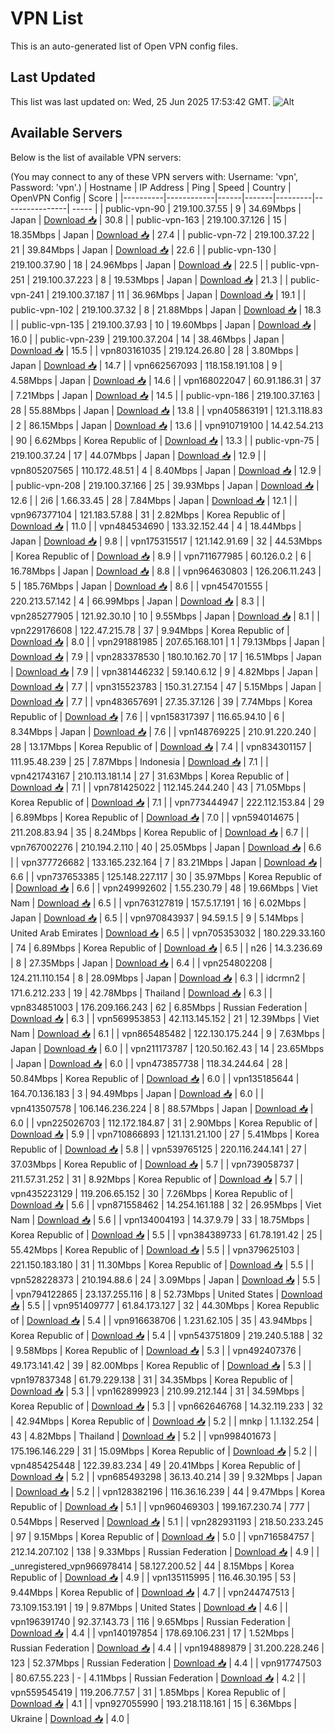 # VPN List

This is an auto-generated list of Open VPN config files.

## Last Updated

This list was last updated on: Wed, 25 Jun 2025 17:53:42 GMT.
![Alt](https://repobeats.axiom.co/api/embed/186b98318ef1479477931607c1ad7d823f12451f.svg "Repobeats analytics image")

## Available Servers

Below is the list of available VPN servers:

(You may connect to any of these VPN servers with: Username: 'vpn', Password: 'vpn'.)
| Hostname | IP Address | Ping | Speed | Country | OpenVPN Config | Score |
|----------|------------|------|-------|---------|----------------| ----- |
| public-vpn-90 | 219.100.37.55 | 9 | 34.69Mbps | Japan | [Download 📥](./configs/server_0_JP.ovpn) | 30.8 |
| public-vpn-163 | 219.100.37.126 | 15 | 18.35Mbps | Japan | [Download 📥](./configs/server_1_JP.ovpn) | 27.4 |
| public-vpn-72 | 219.100.37.22 | 21 | 39.84Mbps | Japan | [Download 📥](./configs/server_2_JP.ovpn) | 22.6 |
| public-vpn-130 | 219.100.37.90 | 18 | 24.96Mbps | Japan | [Download 📥](./configs/server_3_JP.ovpn) | 22.5 |
| public-vpn-251 | 219.100.37.223 | 8 | 19.53Mbps | Japan | [Download 📥](./configs/server_4_JP.ovpn) | 21.3 |
| public-vpn-241 | 219.100.37.187 | 11 | 36.96Mbps | Japan | [Download 📥](./configs/server_5_JP.ovpn) | 19.1 |
| public-vpn-102 | 219.100.37.32 | 8 | 21.88Mbps | Japan | [Download 📥](./configs/server_6_JP.ovpn) | 18.3 |
| public-vpn-135 | 219.100.37.93 | 10 | 19.60Mbps | Japan | [Download 📥](./configs/server_7_JP.ovpn) | 16.0 |
| public-vpn-239 | 219.100.37.204 | 14 | 38.46Mbps | Japan | [Download 📥](./configs/server_8_JP.ovpn) | 15.5 |
| vpn803161035 | 219.124.26.80 | 28 | 3.80Mbps | Japan | [Download 📥](./configs/server_9_JP.ovpn) | 14.7 |
| vpn662567093 | 118.158.191.108 | 9 | 4.58Mbps | Japan | [Download 📥](./configs/server_10_JP.ovpn) | 14.6 |
| vpn168022047 | 60.91.186.31 | 37 | 7.21Mbps | Japan | [Download 📥](./configs/server_11_JP.ovpn) | 14.5 |
| public-vpn-186 | 219.100.37.163 | 28 | 55.88Mbps | Japan | [Download 📥](./configs/server_12_JP.ovpn) | 13.8 |
| vpn405863191 | 121.3.118.83 | 2 | 86.15Mbps | Japan | [Download 📥](./configs/server_13_JP.ovpn) | 13.6 |
| vpn910719100 | 14.42.54.213 | 90 | 6.62Mbps | Korea Republic of | [Download 📥](./configs/server_14_KR.ovpn) | 13.3 |
| public-vpn-75 | 219.100.37.24 | 17 | 44.07Mbps | Japan | [Download 📥](./configs/server_15_JP.ovpn) | 12.9 |
| vpn805207565 | 110.172.48.51 | 4 | 8.40Mbps | Japan | [Download 📥](./configs/server_16_JP.ovpn) | 12.9 |
| public-vpn-208 | 219.100.37.166 | 25 | 39.93Mbps | Japan | [Download 📥](./configs/server_17_JP.ovpn) | 12.6 |
| 2i6 | 1.66.33.45 | 28 | 7.84Mbps | Japan | [Download 📥](./configs/server_18_JP.ovpn) | 12.1 |
| vpn967377104 | 121.183.57.88 | 31 | 2.82Mbps | Korea Republic of | [Download 📥](./configs/server_19_KR.ovpn) | 11.0 |
| vpn484534690 | 133.32.152.44 | 4 | 18.44Mbps | Japan | [Download 📥](./configs/server_20_JP.ovpn) | 9.8 |
| vpn175315517 | 121.142.91.69 | 32 | 44.53Mbps | Korea Republic of | [Download 📥](./configs/server_21_KR.ovpn) | 8.9 |
| vpn711677985 | 60.126.0.2 | 6 | 16.78Mbps | Japan | [Download 📥](./configs/server_22_JP.ovpn) | 8.8 |
| vpn964630803 | 126.206.11.243 | 5 | 185.76Mbps | Japan | [Download 📥](./configs/server_23_JP.ovpn) | 8.6 |
| vpn454701555 | 220.213.57.142 | 4 | 66.99Mbps | Japan | [Download 📥](./configs/server_24_JP.ovpn) | 8.3 |
| vpn285277905 | 121.92.30.10 | 10 | 9.55Mbps | Japan | [Download 📥](./configs/server_25_JP.ovpn) | 8.1 |
| vpn229176608 | 122.47.215.78 | 37 | 9.94Mbps | Korea Republic of | [Download 📥](./configs/server_26_KR.ovpn) | 8.0 |
| vpn291881985 | 207.65.168.101 | 1 | 79.13Mbps | Japan | [Download 📥](./configs/server_27_JP.ovpn) | 7.9 |
| vpn283378530 | 180.10.162.70 | 17 | 16.51Mbps | Japan | [Download 📥](./configs/server_28_JP.ovpn) | 7.9 |
| vpn381446232 | 59.140.6.12 | 9 | 4.82Mbps | Japan | [Download 📥](./configs/server_29_JP.ovpn) | 7.7 |
| vpn315523783 | 150.31.27.154 | 47 | 5.15Mbps | Japan | [Download 📥](./configs/server_30_JP.ovpn) | 7.7 |
| vpn483657691 | 27.35.37.126 | 39 | 7.74Mbps | Korea Republic of | [Download 📥](./configs/server_31_KR.ovpn) | 7.6 |
| vpn158317397 | 116.65.94.10 | 6 | 8.34Mbps | Japan | [Download 📥](./configs/server_32_JP.ovpn) | 7.6 |
| vpn148769225 | 210.91.220.240 | 28 | 13.17Mbps | Korea Republic of | [Download 📥](./configs/server_33_KR.ovpn) | 7.4 |
| vpn834301157 | 111.95.48.239 | 25 | 7.87Mbps | Indonesia | [Download 📥](./configs/server_34_ID.ovpn) | 7.1 |
| vpn421743167 | 210.113.181.14 | 27 | 31.63Mbps | Korea Republic of | [Download 📥](./configs/server_35_KR.ovpn) | 7.1 |
| vpn781425022 | 112.145.244.240 | 43 | 71.05Mbps | Korea Republic of | [Download 📥](./configs/server_36_KR.ovpn) | 7.1 |
| vpn773444947 | 222.112.153.84 | 29 | 6.89Mbps | Korea Republic of | [Download 📥](./configs/server_37_KR.ovpn) | 7.0 |
| vpn594014675 | 211.208.83.94 | 35 | 8.24Mbps | Korea Republic of | [Download 📥](./configs/server_38_KR.ovpn) | 6.7 |
| vpn767002276 | 210.194.2.110 | 40 | 25.05Mbps | Japan | [Download 📥](./configs/server_39_JP.ovpn) | 6.6 |
| vpn377726682 | 133.165.232.164 | 7 | 83.21Mbps | Japan | [Download 📥](./configs/server_40_JP.ovpn) | 6.6 |
| vpn737653385 | 125.148.227.117 | 30 | 35.97Mbps | Korea Republic of | [Download 📥](./configs/server_41_KR.ovpn) | 6.6 |
| vpn249992602 | 1.55.230.79 | 48 | 19.66Mbps | Viet Nam | [Download 📥](./configs/server_42_VN.ovpn) | 6.5 |
| vpn763127819 | 157.5.17.191 | 16 | 6.02Mbps | Japan | [Download 📥](./configs/server_43_JP.ovpn) | 6.5 |
| vpn970843937 | 94.59.1.5 | 9 | 5.14Mbps | United Arab Emirates | [Download 📥](./configs/server_44_AE.ovpn) | 6.5 |
| vpn705353032 | 180.229.33.160 | 74 | 6.89Mbps | Korea Republic of | [Download 📥](./configs/server_45_KR.ovpn) | 6.5 |
| n26 | 14.3.236.69 | 8 | 27.35Mbps | Japan | [Download 📥](./configs/server_46_JP.ovpn) | 6.4 |
| vpn254802208 | 124.211.110.154 | 8 | 28.09Mbps | Japan | [Download 📥](./configs/server_47_JP.ovpn) | 6.3 |
| idcrmn2 | 171.6.212.233 | 19 | 42.78Mbps | Thailand | [Download 📥](./configs/server_48_TH.ovpn) | 6.3 |
| vpn834851003 | 176.209.166.243 | 62 | 6.85Mbps | Russian Federation | [Download 📥](./configs/server_49_RU.ovpn) | 6.3 |
| vpn569953853 | 42.113.145.152 | 21 | 12.39Mbps | Viet Nam | [Download 📥](./configs/server_50_VN.ovpn) | 6.1 |
| vpn865485482 | 122.130.175.244 | 9 | 7.63Mbps | Japan | [Download 📥](./configs/server_51_JP.ovpn) | 6.0 |
| vpn211173787 | 120.50.162.43 | 14 | 23.65Mbps | Japan | [Download 📥](./configs/server_52_JP.ovpn) | 6.0 |
| vpn473857738 | 118.34.244.64 | 28 | 50.84Mbps | Korea Republic of | [Download 📥](./configs/server_53_KR.ovpn) | 6.0 |
| vpn135185644 | 164.70.136.183 | 3 | 94.49Mbps | Japan | [Download 📥](./configs/server_54_JP.ovpn) | 6.0 |
| vpn413507578 | 106.146.236.224 | 8 | 88.57Mbps | Japan | [Download 📥](./configs/server_55_JP.ovpn) | 6.0 |
| vpn225026703 | 112.172.184.87 | 31 | 2.90Mbps | Korea Republic of | [Download 📥](./configs/server_56_KR.ovpn) | 5.9 |
| vpn710866893 | 121.131.21.100 | 27 | 5.41Mbps | Korea Republic of | [Download 📥](./configs/server_57_KR.ovpn) | 5.8 |
| vpn539765125 | 220.116.244.141 | 27 | 37.03Mbps | Korea Republic of | [Download 📥](./configs/server_58_KR.ovpn) | 5.7 |
| vpn739058737 | 211.57.31.252 | 31 | 8.92Mbps | Korea Republic of | [Download 📥](./configs/server_59_KR.ovpn) | 5.7 |
| vpn435223129 | 119.206.65.152 | 30 | 7.26Mbps | Korea Republic of | [Download 📥](./configs/server_60_KR.ovpn) | 5.6 |
| vpn871558462 | 14.254.161.188 | 32 | 26.95Mbps | Viet Nam | [Download 📥](./configs/server_61_VN.ovpn) | 5.6 |
| vpn134004193 | 14.37.9.79 | 33 | 18.75Mbps | Korea Republic of | [Download 📥](./configs/server_62_KR.ovpn) | 5.5 |
| vpn384389733 | 61.78.191.42 | 25 | 55.42Mbps | Korea Republic of | [Download 📥](./configs/server_63_KR.ovpn) | 5.5 |
| vpn379625103 | 221.150.183.180 | 31 | 11.30Mbps | Korea Republic of | [Download 📥](./configs/server_64_KR.ovpn) | 5.5 |
| vpn528228373 | 210.194.88.6 | 24 | 3.09Mbps | Japan | [Download 📥](./configs/server_65_JP.ovpn) | 5.5 |
| vpn794122865 | 23.137.255.116 | 8 | 52.73Mbps | United States | [Download 📥](./configs/server_66_US.ovpn) | 5.5 |
| vpn951409777 | 61.84.173.127 | 32 | 44.30Mbps | Korea Republic of | [Download 📥](./configs/server_67_KR.ovpn) | 5.4 |
| vpn916638706 | 1.231.62.105 | 35 | 43.94Mbps | Korea Republic of | [Download 📥](./configs/server_68_KR.ovpn) | 5.4 |
| vpn543751809 | 219.240.5.188 | 32 | 9.58Mbps | Korea Republic of | [Download 📥](./configs/server_69_KR.ovpn) | 5.3 |
| vpn492407376 | 49.173.141.42 | 39 | 82.00Mbps | Korea Republic of | [Download 📥](./configs/server_70_KR.ovpn) | 5.3 |
| vpn197837348 | 61.79.229.138 | 31 | 34.35Mbps | Korea Republic of | [Download 📥](./configs/server_71_KR.ovpn) | 5.3 |
| vpn162899923 | 210.99.212.144 | 31 | 34.59Mbps | Korea Republic of | [Download 📥](./configs/server_72_KR.ovpn) | 5.3 |
| vpn662646768 | 14.32.119.233 | 32 | 42.94Mbps | Korea Republic of | [Download 📥](./configs/server_73_KR.ovpn) | 5.2 |
| mnkp | 1.1.132.254 | 43 | 4.82Mbps | Thailand | [Download 📥](./configs/server_74_TH.ovpn) | 5.2 |
| vpn998401673 | 175.196.146.229 | 31 | 15.09Mbps | Korea Republic of | [Download 📥](./configs/server_75_KR.ovpn) | 5.2 |
| vpn485425448 | 122.39.83.234 | 49 | 20.41Mbps | Korea Republic of | [Download 📥](./configs/server_76_KR.ovpn) | 5.2 |
| vpn685493298 | 36.13.40.214 | 39 | 9.32Mbps | Japan | [Download 📥](./configs/server_77_JP.ovpn) | 5.2 |
| vpn128382196 | 116.36.16.239 | 44 | 9.47Mbps | Korea Republic of | [Download 📥](./configs/server_78_KR.ovpn) | 5.1 |
| vpn960469303 | 199.167.230.74 | 777 | 0.54Mbps | Reserved | [Download 📥](./configs/server_79_ZZ.ovpn) | 5.1 |
| vpn282931193 | 218.50.233.245 | 97 | 9.15Mbps | Korea Republic of | [Download 📥](./configs/server_80_KR.ovpn) | 5.0 |
| vpn716584757 | 212.14.207.102 | 138 | 9.33Mbps | Russian Federation | [Download 📥](./configs/server_81_RU.ovpn) | 4.9 |
| _unregistered_vpn966978414 | 58.127.200.52 | 44 | 8.15Mbps | Korea Republic of | [Download 📥](./configs/server_82_KR.ovpn) | 4.9 |
| vpn135115995 | 116.46.30.195 | 53 | 9.44Mbps | Korea Republic of | [Download 📥](./configs/server_83_KR.ovpn) | 4.7 |
| vpn244747513 | 73.109.153.191 | 19 | 9.87Mbps | United States | [Download 📥](./configs/server_84_US.ovpn) | 4.6 |
| vpn196391740 | 92.37.143.73 | 116 | 9.65Mbps | Russian Federation | [Download 📥](./configs/server_85_RU.ovpn) | 4.4 |
| vpn140197854 | 178.69.106.231 | 17 | 1.52Mbps | Russian Federation | [Download 📥](./configs/server_86_RU.ovpn) | 4.4 |
| vpn194889879 | 31.200.228.246 | 123 | 52.37Mbps | Russian Federation | [Download 📥](./configs/server_87_RU.ovpn) | 4.4 |
| vpn917747503 | 80.67.55.223 | - | 4.11Mbps | Russian Federation | [Download 📥](./configs/server_88_RU.ovpn) | 4.2 |
| vpn559545419 | 119.206.77.57 | 31 | 1.85Mbps | Korea Republic of | [Download 📥](./configs/server_89_KR.ovpn) | 4.1 |
| vpn927055990 | 193.218.118.161 | 15 | 6.36Mbps | Ukraine | [Download 📥](./configs/server_90_UA.ovpn) | 4.0 |

